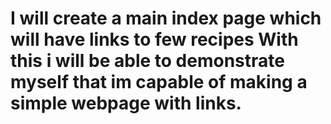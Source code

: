 # I will create a main index page which will have links to few recipes With this i will be able to demonstrate myself that im capable of making a simple webpage with links.
